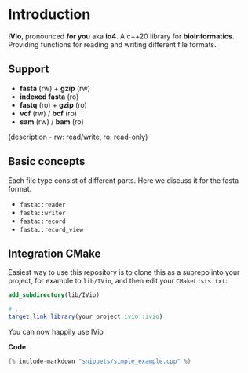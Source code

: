 # Introduction

**IVio**, pronounced **for you** aka **io4**. 
A c++20 library for **bioinformatics**. Providing functions for reading and writing different file formats.

## Support

 - **fasta** (rw) + **gzip** (rw)
 - **indexed fasta** (ro)
 - **fastq** (ro) + **gzip** (ro)
 - **vcf** (rw) / **bcf** (ro)
 - **sam** (rw) / **bam** (ro)

(description - rw: read/write, ro: read-only)


## Basic concepts

Each file type consist of different parts. Here we discuss it for the fasta format.

 - `fasta::reader`
 - `fasta::writer`
 - `fasta::record`
 - `fasta::record_view`

## Integration CMake
Easiest way to use this repository is to clone this as a subrepo into your project, for example to
`lib/IVio`, and then edit your `CMakeLists.txt`:

```cmake
add_subdirectory(lib/IVio)

# ...
target_link_library(your_project ivio::ivio)
```

You can now happily use IVio


**Code**
```c++
{% include-markdown "snippets/simple_example.cpp" %}
```
